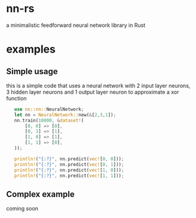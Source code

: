 # nn-rs
a minimalistic feedforward neural network library in Rust
# examples
## Simple usage
   this is a simple code that uses a neural network with 2 input layer neurons, 3 hidden layer neurons and 1 output layer neuron to approximate a xor function
   ```rust
      use nn::nn::NeuralNetwork;
      let nn = NeuralNetwork::new(&[2,3,1]);
      nn.train(10000, &dataset!(
          [0, 0] => [0],
          [0, 1] => [1],
          [1, 0] => [1],
          [1, 1] => [0],
      ));

      println!("{:?}", nn.predict(vec![0, 0]));
      println!("{:?}", nn.predict(vec![0, 1]));
      println!("{:?}", nn.predict(vec![1, 0]));
      println!("{:?}", nn.predict(vec![1, 1]));
   ```
## Complex example
   coming soon
